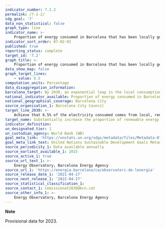 ```yaml
---
indicator_number: 7.2.2
permalink: /7-2-2/
sdg_goal: '7'
data_non_statistical: false
graph_type: line
indicator_name: >-
    Proportion of energy consumed in Barcelona that has been locally generated using renewable resources 
indicator_sort_order: 07-02-02
published: true
reporting_status: complete
target_id: '7.2'
graph_title: >-
    Proportion of energy consumed in Barcelona that has been locally generated using renewable resources 
data_show_map: false
graph_target_lines:
    - value: 6.5
computation_units: Percentage
data_disaggregation_information:
barcelona_target: By 2030, an exponential leap in the local consumption and production of renewable energy
national_indicator_available: Proportion of energy consumed in Barcelona that has been locally generated using renewable resources 
national_geographical_coverage: Barcelona City
source_organisation_1: Barcelona City Council
target_line_2030: >-
    Achieve that 6.5% of the electricity consumed comes from local, renewable production
target_name: Substantially increase the proportion of renewable energy in the overall mix of energy sources
indicator_definition:
un_designated_tier: 1
un_custodian_agency: World Bank (WB)
goal_meta_link: 'https://unstats.un.org/sdgs/metadata/files/Metadata-07-02-01.pdf'
goal_meta_link_text: United Nations Sustainable Development Goals Metadata (pdf 894kB)
source_periodicity_1: Data available annually
source_earliest_available_1: 2015
source_active_1: true
source_url_text_1: >-
    Energy Observatory, Barcelona Energy Agency  
source_url_1: 'https://energia.barcelona/ca/observatori-de-lenergia'
source_release_date_1: '2021-04-27'
source_next_release_1: '2022-04-27'
source_statistical_classification_1: 
source_contact_1: comissionat2030@bcn.cat
source_other_info_1: >-
    Energy Observatory, Barcelona Energy Agency
---
```

**Note**

Provisional data for 2023. 
